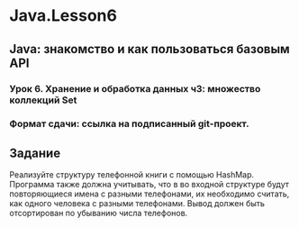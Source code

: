 # Java.Lesson6
## Java: знакомство и как пользоваться базовым API

### Урок 6. Хранение и обработка данных ч3: множество коллекций Set
### Формат сдачи: ссылка на подписанный git-проект.

## Задание

Реализуйте структуру телефонной книги с помощью HashMap.
Программа также должна учитывать, что в во входной структуре будут повторяющиеся имена с разными телефонами, их необходимо считать, как одного человека с разными телефонами. Вывод должен быть отсортирован по убыванию числа телефонов.

 
